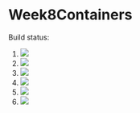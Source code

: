 # Week8Containers

Build status:

1. [![](https://github.com/vbopardi/Week8Containers/workflows/tests-fibonacci/badge.svg)](https://github.com/vbopardi/Week8Containers/actions?query=workflow%3Atests-fibonacci)
1. [![](https://github.com/vbopardi/Week8Containers/workflows/tests-range/badge.svg)](https://github.com/vbopardi/Week8Containers/actions?query=workflow%3Atests-range)
1. [![](https://github.com/vbopardi/Week8Containers/workflows/tests-BinaryTree/badge.svg)](https://github.com/vbopardi/Week8Containers/actions?query=workflow%3Atests-binarytree)
1. [![](https://github.com/vbopardi/Week8Containers/workflows/tests-BST/badge.svg)](https://github.com/vbopardi/Week8Containers/actions?query=workflow%3Atests-BST)
1. [![](https://github.com/vbopardi/Week8Containers/workflows/tests-AVLTree/badge.svg)](https://github.com/vbopardi/Week8Containers/actions?query=workflow%3Atests-AVLTree)
1. [![](https://github.com/vbopardi/Week8Containers/workflows/tests-Heap/badge.svg)](https://github.com/vbopardi/Week8Containers/actions?query=workflow%3Atests-Heap)

